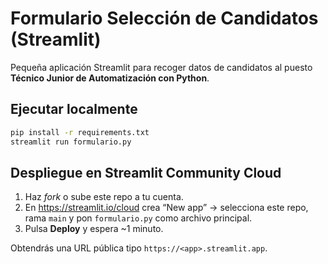 # Formulario Selección de Candidatos (Streamlit)

Pequeña aplicación Streamlit para recoger datos de candidatos al puesto **Técnico Junior de Automatización con Python**.

## Ejecutar localmente
```bash
pip install -r requirements.txt
streamlit run formulario.py
```

## Despliegue en Streamlit Community Cloud
1. Haz *fork* o sube este repo a tu cuenta.
2. En https://streamlit.io/cloud crea “New app” → selecciona este repo, rama `main` y pon `formulario.py` como archivo principal.
3. Pulsa **Deploy** y espera ~1 minuto.

Obtendrás una URL pública tipo `https://<app>.streamlit.app`.
